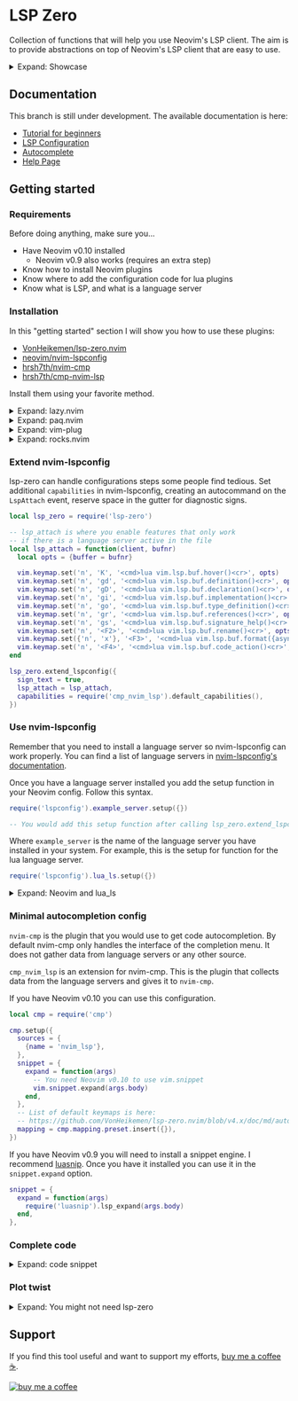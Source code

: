 # LSP Zero

Collection of functions that will help you use Neovim's LSP client. The aim is to provide abstractions on top of Neovim's LSP client that are easy to use.

<details>

<summary>Expand: Showcase </summary>

```lua
-- WARNING: This is not a snippet you want to copy/paste blindly

-- This snippet is just a fun example I can show to people.
-- A showcase of all the functions they don't know about.

vim.opt.updatetime = 800

local lsp_zero = require('lsp-zero')

lsp_zero.on_attach(function(client, bufnr)
  lsp_zero.default_keymaps({buffer = bufnr})
  lsp_zero.highlight_symbol(client, bufnr)
  lsp_zero.buffer_autoformat()
end)

lsp_zero.ui({
  float_border = 'rounded',
  sign_text = {
    error = '✘',
    warn = '▲',
    hint = '⚑',
    info = '»',
  },
})

lsp_zero.omnifunc.setup({
  trigger = '<C-Space>',
  tabcomplete = true,
  use_fallback = true,
  update_on_delete = true,
  -- You need Neovim v0.10 to use vim.snippet.expand
  expand_snippet = vim.snippet.expand
})

-- For this to work you need to install this:
-- https://www.npmjs.com/package/intelephense
lsp_zero.new_client({
  cmd = {'intelephense', '--stdio'},
  filetypes = {'php'},
  root_dir = function(bufnr)
    -- You need Neovim v0.10 to use vim.fs.root
    -- If vim.fs.root is not available, use this:
    -- lsp_zero.dir.find_first({buffer = true, 'composer.json'})

    return vim.fs.root(bufnr, {'composer.json'})
  end,
})

-- For this to work you need to install this:
-- https://github.com/LuaLS/lua-language-server
lsp_zero.new_client({
  cmd = {'lua-language-server'},
  filetypes = {'lua'},
  on_init = function(client)
    lsp_zero.nvim_lua_settings(client)
  end,
  root_dir = function(bufnr)
    -- You need Neovim v0.10 to use vim.fs.root
    -- Note: include a .git folder in the root of your Neovim config

    return vim.fs.root(bufnr, {'.git', '.luarc.json', '.luarc.jsonc'})
  end,
})
```

</details>

## Documentation

This branch is still under development. The available documentation is here:

* [Tutorial for beginners](https://github.com/VonHeikemen/lsp-zero.nvim/blob/v4.x/doc/md/tutorial.md)
* [LSP Configuration](https://github.com/VonHeikemen/lsp-zero.nvim/blob/v4.x/doc/md/lsp.md)
* [Autocomplete](https://github.com/VonHeikemen/lsp-zero.nvim/blob/v4.x/doc/md/autocomplete.md)
* [Help Page](https://github.com/VonHeikemen/lsp-zero.nvim/blob/v4.x/doc/lsp-zero.txt)

## Getting started

### Requirements

Before doing anything, make sure you...

  * Have Neovim v0.10 installed
    * Neovim v0.9 also works (requires an extra step)
  * Know how to install Neovim plugins
  * Know where to add the configuration code for lua plugins
  * Know what is LSP, and what is a language server

### Installation

In this "getting started" section I will show you how to use these plugins:

  * [VonHeikemen/lsp-zero.nvim](https://github.com/VonHeikemen/lsp-zero.nvim/tree/v4.x)
  * [neovim/nvim-lspconfig](https://github.com/neovim/nvim-lspconfig)
  * [hrsh7th/nvim-cmp](https://github.com/hrsh7th/nvim-cmp)
  * [hrsh7th/cmp-nvim-lsp](https://github.com/hrsh7th/cmp-nvim-lsp)

Install them using your favorite method.

<details>

<summary>Expand: lazy.nvim </summary>

```lua
{'VonHeikemen/lsp-zero.nvim', branch = 'v4.x'},
{'neovim/nvim-lspconfig'},
{'hrsh7th/cmp-nvim-lsp'},
{'hrsh7th/nvim-cmp'},
```

For a more advance config that lazy loads everything take a look at the example on this link: [Lazy loading with lazy.nvim](https://github.com/VonHeikemen/lsp-zero.nvim/blob/v4.x/doc/md/guides/lazy-loading-with-lazy-nvim.md).

</details>

<details>

<summary>Expand: paq.nvim </summary>

```lua
{'VonHeikemen/lsp-zero.nvim', branch = 'v4.x'},
{'neovim/nvim-lspconfig'},
{'hrsh7th/nvim-cmp'},
{'hrsh7th/cmp-nvim-lsp'},
```

</details>

<details>

<summary>Expand: vim-plug </summary>

```vim
Plug 'neovim/nvim-lspconfig'
Plug 'hrsh7th/nvim-cmp'
Plug 'hrsh7th/cmp-nvim-lsp'
Plug 'VonHeikemen/lsp-zero.nvim', {'branch': 'v4.x'}
```

When using vimscript you can wrap lua code in `lua <<EOF ... EOF`.

```lua
lua <<EOF
print('this an example code')
print('written in lua')
EOF
```

</details>

<details>

<summary>Expand: rocks.nvim </summary>

`v4.x` is not in luarocks yet so you'll need to install an extension so `rocks.nvim` can download plugins from github.

```
Rocks install rocks-git.nvim
```

Install version 4 of lsp-zero.

```
Rocks install VonHeikemen/lsp-zero.nvim rev=v4.x
```

Install nvim-cmp.

```
Rocks install hrsh7th/nvim-cmp rev=main
```

Install cmp-nvim-lsp.

```
Rocks install hrsh7th/cmp-nvim-lsp rev=main
```

</details>

### Extend nvim-lspconfig

lsp-zero can handle configurations steps some people find tedious. Set additional `capabilities` in nvim-lspconfig, creating an autocommand on the `LspAttach` event, reserve space in the gutter for diagnostic signs.

```lua
local lsp_zero = require('lsp-zero')

-- lsp_attach is where you enable features that only work
-- if there is a language server active in the file
local lsp_attach = function(client, bufnr)
  local opts = {buffer = bufnr}

  vim.keymap.set('n', 'K', '<cmd>lua vim.lsp.buf.hover()<cr>', opts)
  vim.keymap.set('n', 'gd', '<cmd>lua vim.lsp.buf.definition()<cr>', opts)
  vim.keymap.set('n', 'gD', '<cmd>lua vim.lsp.buf.declaration()<cr>', opts)
  vim.keymap.set('n', 'gi', '<cmd>lua vim.lsp.buf.implementation()<cr>', opts)
  vim.keymap.set('n', 'go', '<cmd>lua vim.lsp.buf.type_definition()<cr>', opts)
  vim.keymap.set('n', 'gr', '<cmd>lua vim.lsp.buf.references()<cr>', opts)
  vim.keymap.set('n', 'gs', '<cmd>lua vim.lsp.buf.signature_help()<cr>', opts)
  vim.keymap.set('n', '<F2>', '<cmd>lua vim.lsp.buf.rename()<cr>', opts)
  vim.keymap.set({'n', 'x'}, '<F3>', '<cmd>lua vim.lsp.buf.format({async = true})<cr>', opts)
  vim.keymap.set('n', '<F4>', '<cmd>lua vim.lsp.buf.code_action()<cr>', opts)
end

lsp_zero.extend_lspconfig({
  sign_text = true,
  lsp_attach = lsp_attach,
  capabilities = require('cmp_nvim_lsp').default_capabilities(),
})
```

### Use nvim-lspconfig

Remember that you need to install a language server so nvim-lspconfig can work properly. You can find a list of language servers in [nvim-lspconfig's documentation](https://github.com/neovim/nvim-lspconfig/blob/master/doc/server_configurations.md).

Once you have a language server installed you add the setup function in your Neovim config. Follow this syntax.

```lua
require('lspconfig').example_server.setup({})

-- You would add this setup function after calling lsp_zero.extend_lspconfig()
```

Where `example_server` is the name of the language server you have installed in your system. For example, this is the setup for function for the lua language server.

```lua
require('lspconfig').lua_ls.setup({})
```

<details>

<summary>Expand: Neovim and lua_ls </summary>

The language server for lua does not have "support" Neovim's lua API out the box. You won't get code completion for Neovim's built-in functions and you may see some annoying warnings.

To get some basic support for Neovim, create a file called `.luarc.json` in your Neovim config folder (next to your `init.lua` file). Then add this content.

```json
{
  "runtime.version": "LuaJIT",
  "runtime.path": [
    "lua/?.lua",
    "lua/?/init.lua"
  ],
  "diagnostics.globals": ["vim"],
  "workspace.checkThirdParty": false,
  "workspace.library": [
    "$VIMRUNTIME",
    "${3rd}/luv/library"
  ]
}
```

</details>

### Minimal autocompletion config

`nvim-cmp` is the plugin that you would use to get code autocompletion. By default nvim-cmp only handles the interface of the completion menu. It does not gather data from language servers or any other source.

`cmp_nvim_lsp` is an extension for nvim-cmp. This is the plugin that collects data from the language servers and gives it to `nvim-cmp`.

If you have Neovim v0.10 you can use this configuration.

```lua
local cmp = require('cmp')

cmp.setup({
  sources = {
    {name = 'nvim_lsp'},
  },
  snippet = {
    expand = function(args)
      -- You need Neovim v0.10 to use vim.snippet
      vim.snippet.expand(args.body)
    end,
  },
  -- List of default keymaps is here:
  -- https://github.com/VonHeikemen/lsp-zero.nvim/blob/v4.x/doc/md/autocomplete.md#keybindings
  mapping = cmp.mapping.preset.insert({}),
})
```

If you have Neovim v0.9 you will need to install a snippet engine. I recommend [luasnip](https://github.com/L3MON4D3/LuaSnip). Once you have it installed you can use it in the `snippet.expand` option.

```lua
snippet = {
  expand = function(args)
    require('luasnip').lsp_expand(args.body)
  end,
},
```

### Complete code

<details>

<summary>Expand: code snippet </summary>

```lua
---
-- LSP configuration
---
local lsp_zero = require('lsp-zero')

local lsp_attach = function(client, bufnr)
  local opts = {buffer = bufnr}

  vim.keymap.set('n', 'K', '<cmd>lua vim.lsp.buf.hover()<cr>', opts)
  vim.keymap.set('n', 'gd', '<cmd>lua vim.lsp.buf.definition()<cr>', opts)
  vim.keymap.set('n', 'gD', '<cmd>lua vim.lsp.buf.declaration()<cr>', opts)
  vim.keymap.set('n', 'gi', '<cmd>lua vim.lsp.buf.implementation()<cr>', opts)
  vim.keymap.set('n', 'go', '<cmd>lua vim.lsp.buf.type_definition()<cr>', opts)
  vim.keymap.set('n', 'gr', '<cmd>lua vim.lsp.buf.references()<cr>', opts)
  vim.keymap.set('n', 'gs', '<cmd>lua vim.lsp.buf.signature_help()<cr>', opts)
  vim.keymap.set('n', '<F2>', '<cmd>lua vim.lsp.buf.rename()<cr>', opts)
  vim.keymap.set({'n', 'x'}, '<F3>', '<cmd>lua vim.lsp.buf.format({async = true})<cr>', opts)
  vim.keymap.set('n', '<F4>', '<cmd>lua vim.lsp.buf.code_action()<cr>', opts)
end

lsp_zero.extend_lspconfig({
  sign_text = true,
  lsp_attach = lsp_attach,
  capabilities = require('cmp_nvim_lsp').default_capabilities(),
})

-- These are just examples. Replace them with the language
-- servers you have installed in your system
require('lspconfig').gleam.setup({})
require('lspconfig').rust_analyzer.setup({})

---
-- Autocompletion setup
---
local cmp = require('cmp')

cmp.setup({
  sources = {
    {name = 'nvim_lsp'},
  },
  snippet = {
    expand = function(args)
      -- You need Neovim v0.10 to use vim.snippet
      vim.snippet.expand(args.body)
    end,
  },
  -- List of default keymaps is here:
  -- https://github.com/VonHeikemen/lsp-zero.nvim/blob/v4.x/doc/md/autocomplete.md#keybindings
  mapping = cmp.mapping.preset.insert({}),
})
```

</details>

### Plot twist

<details>

<summary>Expand: You might not need lsp-zero </summary>

If the code I showed in this getting started section is all you ever need to be happy, then you don't need lsp-zero.

You can do the same thing without lsp-zero:

```lua
---
-- LSP configuration
---
vim.opt.signcolumn = 'yes'

local lspconfig = require('lspconfig')

-- Add nvim-cmp's capabilities settings to every
-- language server setup with lspconfig
local extend_lspconfig = function(config, user_config)
  local cmp_capabilities = require('cmp_nvim_lsp').default_capabilities()
  local custom_capabilities = vim.tbl_get(user_config, 'capabilities')

  config.capabilities = vim.tbl_deep_extend(
    'force',
    config.capabilities,
    cmp_capabilities,
    custom_capabilities or {}
  )
end

-- Add the extend_lspconfig function to lspconfig
lspconfig.util.on_setup = lspconfig.util.add_hook_after(
  lspconfig.util.on_setup,
  extend_lspconfig
)

-- Executes the callback function every time a
-- language server is attached to a buffer.
vim.api.nvim_create_autocmd('LspAttach', {
  desc = 'LSP actions',
  callback = function(event)
    local opts = {buffer = event.buf}

    vim.keymap.set('n', 'K', '<cmd>lua vim.lsp.buf.hover()<cr>', opts)
    vim.keymap.set('n', 'gd', '<cmd>lua vim.lsp.buf.definition()<cr>', opts)
    vim.keymap.set('n', 'gD', '<cmd>lua vim.lsp.buf.declaration()<cr>', opts)
    vim.keymap.set('n', 'gi', '<cmd>lua vim.lsp.buf.implementation()<cr>', opts)
    vim.keymap.set('n', 'go', '<cmd>lua vim.lsp.buf.type_definition()<cr>', opts)
    vim.keymap.set('n', 'gr', '<cmd>lua vim.lsp.buf.references()<cr>', opts)
    vim.keymap.set('n', 'gs', '<cmd>lua vim.lsp.buf.signature_help()<cr>', opts)
    vim.keymap.set('n', '<F2>', '<cmd>lua vim.lsp.buf.rename()<cr>', opts)
    vim.keymap.set({'n', 'x'}, '<F3>', '<cmd>lua vim.lsp.buf.format({async = true})<cr>', opts)
    vim.keymap.set('n', '<F4>', '<cmd>lua vim.lsp.buf.code_action()<cr>', opts)
  end,
})

-- These are just examples. Replace them with the language
-- servers you have installed in your system
require('lspconfig').gleam.setup({})
require('lspconfig').rust_analyzer.setup({})

---
-- Autocompletion setup
---
local cmp = require('cmp')

cmp.setup({
  sources = {
    {name = 'nvim_lsp'},
  },
  snippet = {
    expand = function(args)
      -- You need Neovim v0.10 to use vim.snippet
      vim.snippet.expand(args.body)
    end,
  },
  mapping = cmp.mapping.preset.insert({}),
})
```

</details>

## Support

If you find this tool useful and want to support my efforts, [buy me a coffee ☕](https://www.buymeacoffee.com/vonheikemen).

[![buy me a coffee](https://res.cloudinary.com/vonheikemen/image/upload/v1618466522/buy-me-coffee_ah0uzh.png)](https://www.buymeacoffee.com/vonheikemen)

